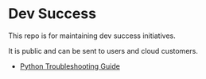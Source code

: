 # Dev Success

This repo is for maintaining dev success initiatives.

It is public and can be sent to users and cloud customers.

- [Python Troubleshooting Guide](python/troubleshooting_guide.md)